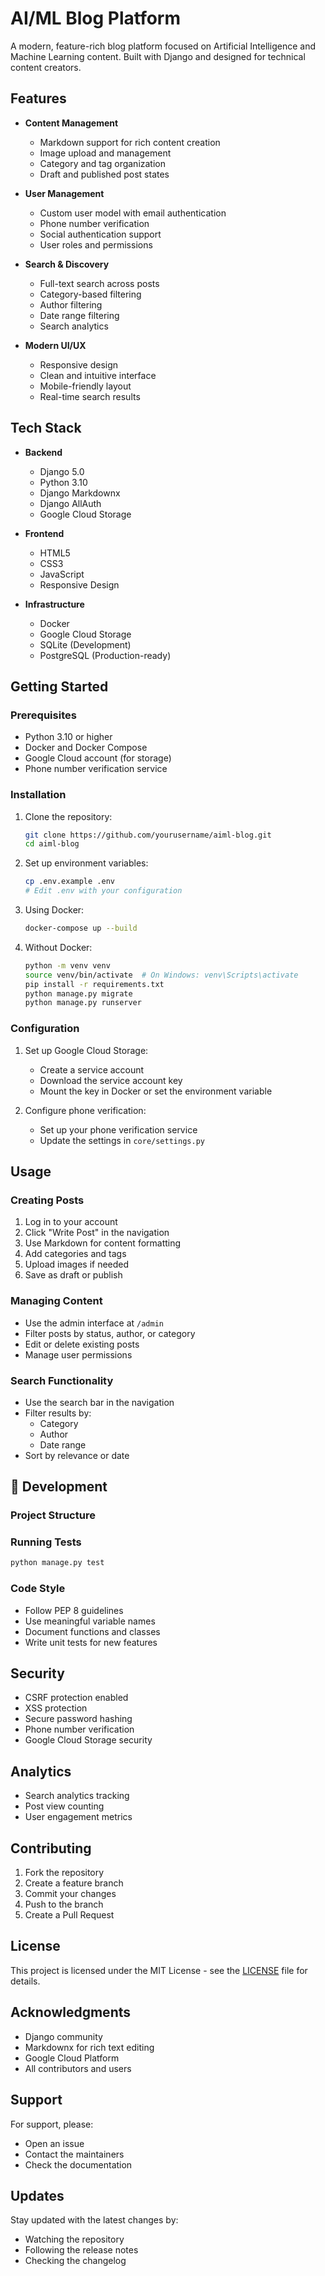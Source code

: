 # AI/ML Blog Platform

A modern, feature-rich blog platform focused on Artificial Intelligence and Machine Learning content. Built with Django and designed for technical content creators.

##  Features

- **Content Management**
  - Markdown support for rich content creation
  - Image upload and management
  - Category and tag organization
  - Draft and published post states

- **User Management**
  - Custom user model with email authentication
  - Phone number verification
  - Social authentication support
  - User roles and permissions

- **Search & Discovery**
  - Full-text search across posts
  - Category-based filtering
  - Author filtering
  - Date range filtering
  - Search analytics

- **Modern UI/UX**
  - Responsive design
  - Clean and intuitive interface
  - Mobile-friendly layout
  - Real-time search results

## Tech Stack

- **Backend**
  - Django 5.0
  - Python 3.10
  - Django Markdownx
  - Django AllAuth
  - Google Cloud Storage

- **Frontend**
  - HTML5
  - CSS3
  - JavaScript
  - Responsive Design

- **Infrastructure**
  - Docker
  - Google Cloud Storage
  - SQLite (Development)
  - PostgreSQL (Production-ready)

##  Getting Started

### Prerequisites

- Python 3.10 or higher
- Docker and Docker Compose
- Google Cloud account (for storage)
- Phone number verification service

### Installation

1. Clone the repository:
   ```bash
   git clone https://github.com/yourusername/aiml-blog.git
   cd aiml-blog
   ```

2. Set up environment variables:
   ```bash
   cp .env.example .env
   # Edit .env with your configuration
   ```

3. Using Docker:
   ```bash
   docker-compose up --build
   ```

4. Without Docker:
   ```bash
   python -m venv venv
   source venv/bin/activate  # On Windows: venv\Scripts\activate
   pip install -r requirements.txt
   python manage.py migrate
   python manage.py runserver
   ```

### Configuration

1. Set up Google Cloud Storage:
   - Create a service account
   - Download the service account key
   - Mount the key in Docker or set the environment variable

2. Configure phone verification:
   - Set up your phone verification service
   - Update the settings in `core/settings.py`

##  Usage

### Creating Posts

1. Log in to your account
2. Click "Write Post" in the navigation
3. Use Markdown for content formatting
4. Add categories and tags
5. Upload images if needed
6. Save as draft or publish

### Managing Content

- Use the admin interface at `/admin`
- Filter posts by status, author, or category
- Edit or delete existing posts
- Manage user permissions

### Search Functionality

- Use the search bar in the navigation
- Filter results by:
  - Category
  - Author
  - Date range
- Sort by relevance or date

## 🔧 Development

### Project Structure


### Running Tests

```bash
python manage.py test
```

### Code Style

- Follow PEP 8 guidelines
- Use meaningful variable names
- Document functions and classes
- Write unit tests for new features

##  Security

- CSRF protection enabled
- XSS protection
- Secure password hashing
- Phone number verification
- Google Cloud Storage security

## Analytics

- Search analytics tracking
- Post view counting
- User engagement metrics

##  Contributing

1. Fork the repository
2. Create a feature branch
3. Commit your changes
4. Push to the branch
5. Create a Pull Request

## License

This project is licensed under the MIT License - see the [LICENSE](LICENSE) file for details.

##  Acknowledgments

- Django community
- Markdownx for rich text editing
- Google Cloud Platform
- All contributors and users

##  Support

For support, please:
- Open an issue
- Contact the maintainers
- Check the documentation

##  Updates

Stay updated with the latest changes by:
- Watching the repository
- Following the release notes
- Checking the changelog
